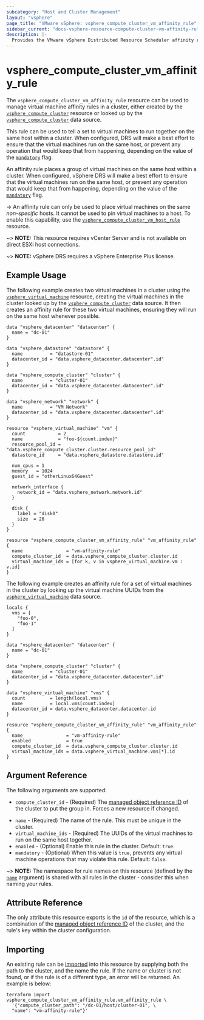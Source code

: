 ```yaml
---
subcategory: "Host and Cluster Management"
layout: "vsphere"
page_title: "VMware vSphere: vsphere_compute_cluster_vm_affinity_rule"
sidebar_current: "docs-vsphere-resource-compute-cluster-vm-affinity-rule"
description: |-
  Provides the VMware vSphere Distributed Resource Scheduler affinity rule resource.
---
```


# vsphere\_compute\_cluster\_vm\_affinity\_rule

The `vsphere_compute_cluster_vm_affinity_rule` resource can be used to
manage virtual machine affinity rules in a cluster, either created by the
[`vsphere_compute_cluster`][tf-vsphere-cluster-resource] resource or looked up
by the [`vsphere_compute_cluster`][tf-vsphere-cluster-data-source] data source.


[tf-vsphere-cluster-resource]: /docs/providers/vsphere/r/compute_cluster.html
[tf-vsphere-cluster-data-source]: /docs/providers/vsphere/d/compute_cluster.html

This rule can be used to tell a set to virtual machines to run together on the
same host within a cluster. When configured, DRS will make a best effort to
ensure that the virtual machines run on the same host, or prevent any operation
that would keep that from happening, depending on the value of the
[`mandatory`](#mandatory) flag.

An affinity rule places a group of virtual machines on the same 
host within a cluster. When configured, vSphere DRS will make a best effort
to ensure that the virtual machines run on the same host, or prevent any
operation that would keep that from happening, depending on the value of the
[`mandatory`](#mandatory) flag.

-> An affinity rule can only be used to place virtual machines on the same
_non-specific_ hosts. It cannot be used to pin virtual machines to a host. 
To enable this capability, use the
[`vsphere_compute_cluster_vm_host_rule`][tf-vsphere-cluster-vm-host-rule-resource]
resource.

[tf-vsphere-cluster-vm-host-rule-resource]: /docs/providers/vsphere/r/compute_cluster_vm_host_rule.html

~> **NOTE:** This resource requires vCenter Server and is not available on
direct ESXi host connections.

~> **NOTE:** vSphere DRS requires a vSphere Enterprise Plus license.

## Example Usage

The following example creates two virtual machines in a cluster using the
[`vsphere_virtual_machine`][tf-vsphere-vm-resource] resource, creating the
virtual machines in the cluster looked up by the
[`vsphere_compute_cluster`][tf-vsphere-cluster-data-source] data source. It
then creates an affinity rule for these two virtual machines, ensuring they
will run on the same host whenever possible.

[tf-vsphere-vm-resource]: /docs/providers/vsphere/r/virtual_machine.html

```hcl
data "vsphere_datacenter" "datacenter" {
  name = "dc-01"
}

data "vsphere_datastore" "datastore" {
  name          = "datastore-01"
  datacenter_id = "data.vsphere_datacenter.datacenter".id"
}

data "vsphere_compute_cluster" "cluster" {
  name          = "cluster-01"
  datacenter_id = "data.vsphere_datacenter.datacenter".id"
}

data "vsphere_network" "network" {
  name          = "VM Network"
  datacenter_id = "data.vsphere_datacenter.datacenter".id"
}

resource "vsphere_virtual_machine" "vm" {
  count            = 2
  name             = "foo-${count.index}"
  resource_pool_id = "data.vsphere_compute_cluster.cluster.resource_pool_id"
  datastore_id     = "data.vsphere_datastore.datastore.id"

  num_cpus = 1
  memory   = 1024
  guest_id = "otherLinux64Guest"

  network_interface {
    network_id = "data.vsphere_network.network.id"
  }

  disk {
    label = "disk0"
    size  = 20
  }
}

resource "vsphere_compute_cluster_vm_affinity_rule" "vm_affinity_rule" {
  name                = "vm-affinity-rule"
  compute_cluster_id  = data.vsphere_compute_cluster.cluster.id
  virtual_machine_ids = [for k, v in vsphere_virtual_machine.vm : v.id]
}
```

The following example creates an affinity rule for a set of virtual machines
in the cluster by looking up the virtual machine UUIDs from the
[`vsphere_virtual_machine`][tf-vsphere-vm-data-source] data source. 

[tf-vsphere-vm-data-source]: /docs/providers/vsphere/d/virtual_machine.html

```hcl
locals {
  vms = [
    "foo-0",
    "foo-1"
  ]
}

data "vsphere_datacenter" "datacenter" {
  name = "dc-01"
}

data "vsphere_compute_cluster" "cluster" {
  name          = "cluster-01"
  datacenter_id = "data.vsphere_datacenter.datacenter".id"
}

data "vsphere_virtual_machine" "vms" {
  count         = length(local.vms)
  name          = local.vms[count.index]
  datacenter_id = data.vsphere_datacenter.datacenter.id
}

resource "vsphere_compute_cluster_vm_affinity_rule" "vm_affinity_rule" {
  name                = "vm-affinity-rule"
  enabled             = true
  compute_cluster_id  = data.vsphere_compute_cluster.cluster.id
  virtual_machine_ids = data.vsphere_virtual_machine.vms[*].id
}
```

## Argument Reference

The following arguments are supported:

* `compute_cluster_id` - (Required) The [managed object reference
  ID][docs-about-morefs] of the cluster to put the group in.  Forces a new
  resource if changed.

[docs-about-morefs]: /docs/providers/vsphere/index.html#use-of-managed-object-references-by-the-vsphere-provider

* `name` - (Required) The name of the rule. This must be unique in the cluster.
* `virtual_machine_ids` - (Required) The UUIDs of the virtual machines to run
  on the same host together.
* `enabled` - (Optional) Enable this rule in the cluster. Default: `true`.
* `mandatory` - (Optional) When this value is `true`, prevents any virtual
  machine operations that may violate this rule. Default: `false`.

~> **NOTE:** The namespace for rule names on this resource (defined by the
[`name`](#name) argument) is shared with all rules in the cluster - consider
this when naming your rules.

## Attribute Reference

The only attribute this resource exports is the `id` of the resource, which is
a combination of the [managed object reference ID][docs-about-morefs] of the
cluster, and the rule's key within the cluster configuration.

## Importing

An existing rule can be [imported][docs-import] into this resource by supplying
both the path to the cluster, and the name the rule. If the name or cluster is
not found, or if the rule is of a different type, an error will be returned. An
example is below:

[docs-import]: https://www.terraform.io/docs/import/index.html

```
terraform import vsphere_compute_cluster_vm_affinity_rule.vm_affinity_rule \
  '{"compute_cluster_path": "/dc-01/host/cluster-01", \
  "name": "vm-affinity-rule"}'
```